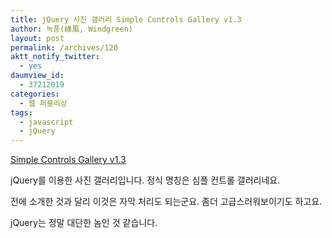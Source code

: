 ```yaml
---
title: jQuery 사진 갤러리 Simple Controls Gallery v1.3
author: 녹풍(綠風, Windgreen)
layout: post
permalink: /archives/120
aktt_notify_twitter:
  - yes
daumview_id:
  - 37212019
categories:
  - 웹 퍼블리싱
tags:
  - javascript
  - jQuery
---
```

[Simple Controls Gallery v1.3][1]

jQuery를 이용한 사진 갤러리입니다. 정식 명칭은 심플 컨트롤 갤러리네요.

전에 소개한 것과 달리 이것은 자막 처리도 되는군요. 좀더 고급스러워보이기도 하고요.

jQuery는 정말 대단한 놈인 것 같습니다.

 [1]: http://www.dynamicdrive.com/dynamicindex4/simplegallery.htm